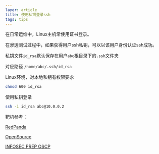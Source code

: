 ```yaml
---
layer: article
title: 使用私钥登录ssh
tags: tips
---
```




在日常运维中，Linux主机常使用证书登录。

在渗透测试过程中，如果获得用户ssh私钥，可以以该用户身份认证ssh成功。

私钥文件`id_rsa`默认保存在用户`abc`根目录下的`.ssh`文件夹

对应路径 `/home/abc/.ssh/id_rsa`

Linux环境，对本地私钥有权限要求

```bash
chmod 600 id_rsa
```

使用私钥登录

```bash
ssh -i id_rsa abc@10.0.0.2
```





靶机参考：

[RedPanda](https://www.iihack.com/hackthebox/machines/RedPanda.html)

[OpenSource](https://www.iihack.com/hackthebox/machines/OpenSource.html)

[INFOSEC PREP OSCP](https://www.iihack.com/2020/07/11/vulnhub-508.html)





